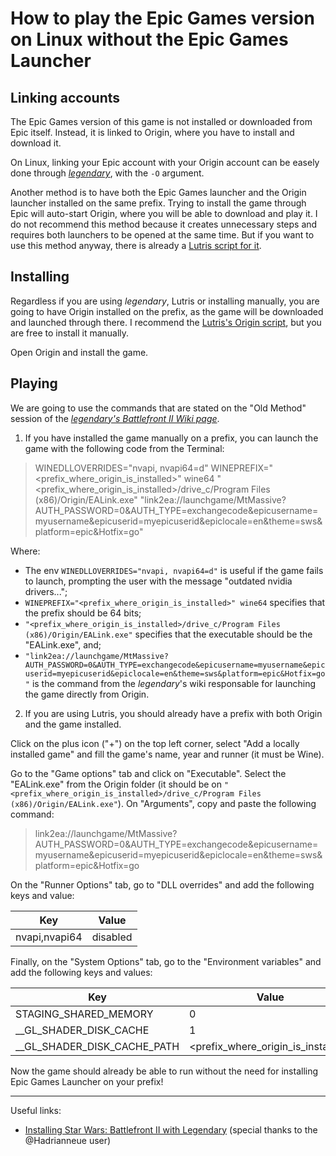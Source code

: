 # How to play the Epic Games version on Linux without the Epic Games Launcher

## Linking accounts

The Epic Games version of this game is not installed or downloaded from Epic itself. Instead, it is linked to Origin, where you have to install and download it. 

On Linux, linking your Epic account with your Origin account can be easely done through [*legendary*](https://github.com/derrod/legendary), with the `-O` argument. 

Another method is to have both the Epic Games launcher and the Origin launcher installed on the same prefix. Trying to install the game through Epic will auto-start Origin, where you will be able to download and play it.
I do not recommend this method because it creates unnecessary steps and requires both launchers to be opened at the same time. But if you want to use this method anyway, there is already a [Lutris script for it](https://lutris.net/games/install/27729/view).   

## Installing

Regardless if you are using *legendary*, Lutris or installing manually, you are going to have Origin installed on the prefix, as the game will be downloaded and launched through there. I recommend the [Lutris's Origin script](https://lutris.net/games/origin/), but you are free to install it manually. 

Open Origin and install the game.

## Playing

We are going to use the commands that are stated on the "Old Method" session of the [*legendary's Battlefront II Wiki page*](https://github.com/derrod/legendary/wiki/Star-Wars:-Battlefront-II).

1) If you have installed the game manually on a prefix, you can launch the game with the following code from the Terminal:

> WINEDLLOVERRIDES="nvapi, nvapi64=d" WINEPREFIX="<prefix_where_origin_is_installed>" wine64 "<prefix_where_origin_is_installed>/drive_c/Program Files (x86)/Origin/EALink.exe" "link2ea://launchgame/MtMassive?AUTH_PASSWORD=0&AUTH_TYPE=exchangecode&epicusername=myusername&epicuserid=myepicuserid&epiclocale=en&theme=sws&platform=epic&Hotfix=go"

Where: 

- The env `WINEDLLOVERRIDES="nvapi, nvapi64=d"` is useful if the game fails to launch, prompting the user with the message "outdated nvidia drivers...";
- `WINEPREFIX="<prefix_where_origin_is_installed>" wine64` specifies that the prefix should be 64 bits;
- `"<prefix_where_origin_is_installed>/drive_c/Program Files (x86)/Origin/EALink.exe"` specifies that the executable should be the "EALink.exe", and;
- `"link2ea://launchgame/MtMassive?AUTH_PASSWORD=0&AUTH_TYPE=exchangecode&epicusername=myusername&epicuserid=myepicuserid&epiclocale=en&theme=sws&platform=epic&Hotfix=go"` is the command from the *legendary*'s wiki responsable for launching the game directly from Origin.

2) If you are using Lutris, you should already have a prefix with both Origin and the game installed. 

Click on the plus icon ("+") on the top left corner, select "Add a locally installed game" and fill the game's name, year and runner (it must be Wine).

Go to the "Game options" tab and click on "Executable". Select the "EALink.exe" from the Origin folder (it should be on `"<prefix_where_origin_is_installed>/drive_c/Program Files (x86)/Origin/EALink.exe"`).
On "Arguments", copy and paste the following command:

> link2ea://launchgame/MtMassive?AUTH_PASSWORD=0&AUTH_TYPE=exchangecode&epicusername=myusername&epicuserid=myepicuserid&epiclocale=en&theme=sws&platform=epic&Hotfix=go

On the "Runner Options" tab, go to "DLL overrides" and add the following keys and value:

|Key | Value |
|----|-------|
|nvapi,nvapi64| disabled|

Finally, on the "System Options" tab, go to the "Environment variables" and add the following keys and values:

|Key | Value |
|----|-------|
|STAGING_SHARED_MEMORY| 0|
|__GL_SHADER_DISK_CACHE| 1|
|__GL_SHADER_DISK_CACHE_PATH| <prefix_where_origin_is_installed>|

Now the game should already be able to run without the need for installing Epic Games Launcher on your prefix!

---

Useful links:

- [Installing Star Wars: Battlefront II with Legendary](https://gist.github.com/derrod/333fb5218002347435b7f31d532cbd01) (special thanks to the @Hadrianneue user) 
